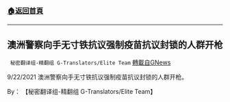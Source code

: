 ###  [:house:返回首頁](https://github.com/ourhimalayas/txt)
---


## 澳洲警察向手无寸铁抗议强制疫苗抗议封锁的人群开枪
` 秘密翻译组-精翻组 G-Translators/Elite Team` [轉載自GNews](https://gnews.org/zh-hans/1547790/)

9/22/2021 澳洲警察向手无寸铁抗议强制疫苗抗议封锁的人群开枪。

By： 【秘密翻译组-精翻组 G-Translators/Elite Team】
